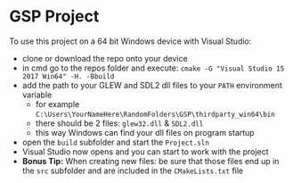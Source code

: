 # GSP Project

To use this project on a 64 bit Windows device with Visual Studio:
* clone or download the repo onto your device
* in cmd go to the repos folder and execute: `cmake -G "Visual Studio 15 2017 Win64" -H. -Bbuild`
* add the path to your GLEW and SDL2 dll files to your `PATH` environment variable
    * for example `C:\Users\YourNameHere\RandomFolders\GSP\thirdparty_win64\bin`
    * there should be 2 files: `glew32.dll` & `SDL2.dll`
    * this way Windows can find your dll files on program startup
* open the `build` subfolder and start the `Project.sln`
* Visual Studio now opens and you can start to work with the project
* **Bonus Tip:** When creating new files: be sure that those files end up in the `src` subfolder and are included in the `CMakeLists.txt` file